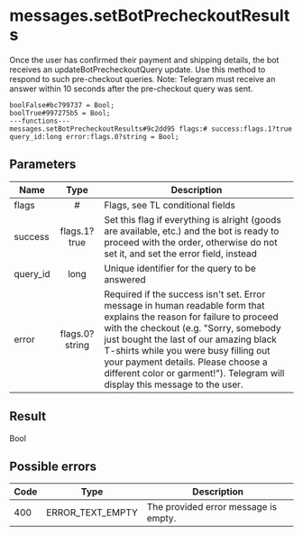 # messages.setBotPrecheckoutResults
Once the user has confirmed their payment and shipping details, the bot receives an updateBotPrecheckoutQuery update.
Use this method to respond to such pre-checkout queries.
Note: Telegram must receive an answer within 10 seconds after the pre-checkout query was sent.

```
boolFalse#bc799737 = Bool;
boolTrue#997275b5 = Bool;
---functions---
messages.setBotPrecheckoutResults#9c2dd95 flags:# success:flags.1?true query_id:long error:flags.0?string = Bool;
```

## Parameters
| Name | Type | Description |
| ---- | :----: | ----------- |
| flags | # | Flags, see TL conditional fields |
| success | flags.1?true | Set this flag if everything is alright (goods are available, etc.) and the bot is ready to proceed with the order, otherwise do not set it, and set the error field, instead |
| query_id | long | Unique identifier for the query to be answered |
| error | flags.0?string | Required if the success isn't set. Error message in human readable form that explains the reason for failure to proceed with the checkout (e.g. "Sorry, somebody just bought the last of our amazing black T-shirts while you were busy filling out your payment details. Please choose a different color or garment!"). Telegram will display this message to the user. |


## Result
Bool

## Possible errors
| Code | Type | Description |
| ---- | :----: | ----------- |
| 400 | ERROR_TEXT_EMPTY | The provided error message is empty. |

